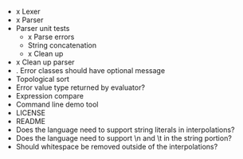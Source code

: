 * x Lexer
* x Parser
* Parser unit tests
  * x Parse errors
  * String concatenation
  * x Clean up
* x Clean up parser
* . Error classes should have optional message
* Topological sort
* Error value type returned by evaluator?
* Expression compare
* Command line demo tool
* LICENSE
* README
* Does the language need to support string literals in interpolations?
* Does the language need to support \n and \t in the string portion?
* Should whitespace be removed outside of the interpolations?